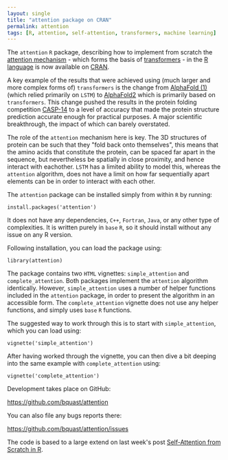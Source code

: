 ```yaml
---
layout: single
title: "attention package on CRAN"
permalink: attention 
tags: [R, attention, self-attention, transformers, machine learning]
---
```


The `attention` `R` package, describing how to implement from scratch the [attention mechanism](https://en.m.wikipedia.org/wiki/Attention_(machine_learning)) - which forms the basis of [transformers](https://en.m.wikipedia.org/wiki/Transformer_(machine_learning_model)) - in the [R language](https://en.m.wikipedia.org/wiki/R_(programming_language)) is now available on [CRAN](https://cran.r-project.org/package=attention).

A key example of the results that were achieved using (much larger and more complex forms of) `transformers` is the change from [AlphaFold (1)](https://en.m.wikipedia.org/wiki/AlphaFold#AlphaFold_1,_2018) (which relied primarily on `LSTM`) to [AlphaFold2](https://en.m.wikipedia.org/wiki/AlphaFold#AlphaFold_2,_2020) which is primarily based on `transformers`. This change pushed the results in the protein folding competition [CASP-14](https://predictioncenter.org/casp14/) to a level of accuracy that made the protein structure prediction accurate enough for practical purposes. A major scientific breakthrough, the impact of which can barely overstated.

The role of the `attention` mechanism here is key. The 3D structures of protein can be such that they "fold back onto themselves", this means that the amino acids that constitute the protein, can be spaced far apart in the sequence, but nevertheless be spatially in close proximity, and hence interact with eachother. `LSTM` has a limited ability to model this, whereas the `attention` algorithm, does not have a limit on how far sequentially apart elements can be in order to interact with each other.

The `attention` package can be installed simply from within `R` by running:
```
install.packages('attention')
```

It does not have any dependencies, `C++`, `Fortran`, `Java`, or any other type of complexities. It is written purely in `base` `R`, so it should install without any issue on any R version.

Following installation, you can load the package using:
```
library(attention)
```

The package contains two `HTML` vignettes: `simple_attention` and `complete_attention`. Both packages implement the `attention` algorithm identically. However, `simple_attention` uses a number of helper functions included in the `attention` package, in order to present the algorithm in an accessible form. The `complete_attention` vignette does not use any helper functions, and simply uses `base` `R` functions.

The suggested way to work through this is to start with `simple_attention`, which you can load using:

```
vignette('simple_attention')
```

After having worked through the vignette, you can then dive a bit deeping into the same example with `complete_attention` using:

```
vignette('complete_attention')
```

Development takes place on GitHub:

<https://github.com/bquast/attention>

You can also file any bugs reports there:

<https://github.com/bquast/attention/issues>

The code is based to a large extend on last week's post [Self-Attention from Scratch in R](/attention-in-R).

